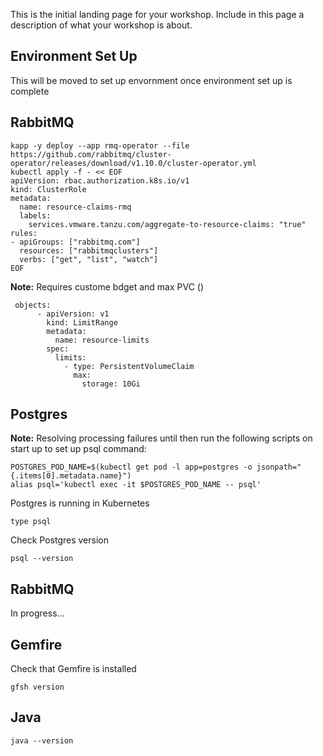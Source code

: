 This is the initial landing page for your workshop. Include in this page a description of what your workshop is about.

## Environment Set Up 
This will be moved to set up envornment once environment set up is complete

## RabbitMQ
```execute
kapp -y deploy --app rmq-operator --file https://github.com/rabbitmq/cluster-operator/releases/download/v1.10.0/cluster-operator.yml
kubectl apply -f - << EOF
apiVersion: rbac.authorization.k8s.io/v1
kind: ClusterRole
metadata:
  name: resource-claims-rmq
  labels:
    services.vmware.tanzu.com/aggregate-to-resource-claims: "true"
rules:
- apiGroups: ["rabbitmq.com"]
  resources: ["rabbitmqclusters"]
  verbs: ["get", "list", "watch"]
EOF
```
**Note:** Requires custome bdget and max PVC ()
```
 objects:
      - apiVersion: v1
        kind: LimitRange
        metadata:
          name: resource-limits
        spec:
          limits:
            - type: PersistentVolumeClaim
              max:
                storage: 10Gi
```

## Postgres 
**Note:** Resolving processing failures until then run the following scripts on start up to set up psql command:
```execute 
POSTGRES_POD_NAME=$(kubectl get pod -l app=postgres -o jsonpath="{.items[0].metadata.name}")
alias psql='kubectl exec -it $POSTGRES_POD_NAME -- psql'
```

Postgres is running in Kubernetes
```execute
type psql
```
Check Postgres version
```execute
psql --version
```
## RabbitMQ
In progress...

## Gemfire

Check that Gemfire is installed
```execute
gfsh version
```

## Java 
```execute
java --version
```